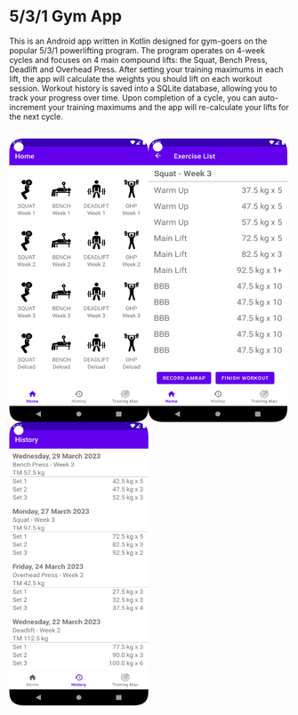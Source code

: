 # 5/3/1 Gym App

This is an Android app written in Kotlin designed for gym-goers on the popular 5/3/1 powerlifting program.
The program operates on 4-week cycles and focuses on 4 main compound lifts: the Squat, Bench Press, Deadlift and Overhead Press.
After setting your training maximums in each lift, the app will calculate the weights you should lift on each workout session.
Workout history is saved into a SQLite database, allowing you to track your progress over time.
Upon completion of a cycle, you can auto-increment your training maximums and the app will re-calculate your lifts for the next cycle.

<br/>
<a href="url"><img src="docs/images/Home.png" align="left" height="510" width="250" ></a>
<a href="url"><img src="docs/images/Workout.png" align="left" height="510" width="250" ></a>
<a href="url"><img src="docs/images/History.png" align="left" height="510" width="250" ></a>
